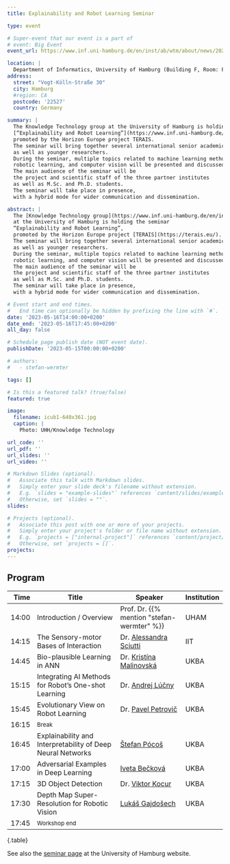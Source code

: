 ```yaml
---
title: Explainability and Robot Learning Seminar

type: event

# Super-event that our event is a part of
# event: Big Event
event_url: https://www.inf.uni-hamburg.de/en/inst/ab/wtm/about/news/20230512-terais-seminar-hamburg.html

location: |
  Department of Informatics, University of Hamburg (Building F, Room: F-132)
address:
  street: "Vogt-Kölln-Straße 30"
  city: Hamburg
  #region: CA
  postcode: '22527'
  country: Germany

summary: |
  The Knowledge Technology group at the University of Hamburg is holding the seminar
  [“Explainability and Robot Learning”](https://www.inf.uni-hamburg.de/en/inst/ab/wtm/about/news/20230512-terais-seminar-hamburg.html),
  promoted by the Horizon Europe project TERAIS.
  The seminar will bring together several international senior academics
  as well as younger researchers.
  During the seminar, multiple topics related to machine learning methods,
  robotic learning, and computer vision will be presented and discussed.
  The main audience of the seminar will be
  the project and scientific staff of the three partner institutes
  as well as M.Sc. and Ph.D. students.
  The seminar will take place in presence,
  with a hybrid mode for wider communication and dissemination.

abstract: |
  The [Knowledge Technology group](https://www.inf.uni-hamburg.de/en/inst/ab/wtm.html)
  at the University of Hamburg is holding the seminar
  “Explainability and Robot Learning”,
  promoted by the Horizon Europe project [TERAIS](https://terais.eu/).
  The seminar will bring together several international senior academics
  as well as younger researchers.
  During the seminar, multiple topics related to machine learning methods,
  robotic learning, and computer vision will be presented and discussed.
  The main audience of the seminar will be
  the project and scientific staff of the three partner institutes
  as well as M.Sc. and Ph.D. students.
  The seminar will take place in presence,
  with a hybrid mode for wider communication and dissemination.

# Event start and end times.
#   End time can optionally be hidden by prefixing the line with `#`.
date: '2023-05-16T14:00:00+0200'
date_end: '2023-05-16T17:45:00+0200'
all_day: false

# Schedule page publish date (NOT event date).
publishDate: '2023-05-15T00:00:00+0200'

# authors:
#   - stefan-wermter

tags: []

# Is this a featured talk? (true/false)
featured: true

image:
  filename: icub1-640x361.jpg
  caption: |
    Photo: UHH/Knowledge Technology

url_code: ''
url_pdf: ''
url_slides: ''
url_video: ''

# Markdown Slides (optional).
#   Associate this talk with Markdown slides.
#   Simply enter your slide deck's filename without extension.
#   E.g. `slides = "example-slides"` references `content/slides/example-slides.md`.
#   Otherwise, set `slides = ""`.
slides:

# Projects (optional).
#   Associate this post with one or more of your projects.
#   Simply enter your project's folder or file name without extension.
#   E.g. `projects = ["internal-project"]` references `content/project/deep-learning/index.md`.
#   Otherwise, set `projects = []`.
projects:
---
```


## Program

| Time | Title | Speaker | Institution |
|-----:|-------|---------|-------------|
| 14:00 | Introduction / Overview | Prof. Dr. {{% mention "stefan-wermter" %}} | UHAM |
| 14:15 | The Sensory-motor Bases of Interaction | Dr. [Alessandra Sciutti](https://www.iit.it/it/people-details/-/people/alessandra-sciutti) | IIT |
| 14:45 | Bio-plausible Learning in ANN | Dr. [Kristína Malinovská](https://dai.fmph.uniba.sk/w/Kristina_Malinovska/en) | UKBA |
| 15:15 | Integrating AI Methods for Robot’s One-shot Learning | Dr. [Andrej Lúčny](https://dai.fmph.uniba.sk/w/Andrej_Lucny/en) | UKBA |
| 15:45 | Evolutionary View on Robot Learning | Dr. [Pavel Petrovič](https://dai.fmph.uniba.sk/w/Pavel_Petrovic/en) | UKBA |
| 16:15 | <small class="text-uppercase">Break</small> |   |   |
| 16:45 | Explainability and Interpretability of Deep Neural Networks | [Štefan Pócoš](https://dai.fmph.uniba.sk/w/Stefan_Pocos/en) | UKBA |
| 17:00 | Adversarial Examples in Deep Learning | [Iveta Bečková](https://dai.fmph.uniba.sk/w/Iveta_Beckova/en) | UKBA |
| 17:15 | 3D Object Detection | Dr. [Viktor Kocur](https://dai.fmph.uniba.sk/w/Viktor_Kocur/en) | UKBA |
| 17:30 | Depth Map Super-Resolution for Robotic Vision | [Lukáš Gajdošech](https://dai.fmph.uniba.sk/w/Lukas_Gajdosech) | UKBA |
| 17:45 | <small class="text-uppercase">Workshop end</small> |   |   |
{.table}

See also the [seminar page](https://www.inf.uni-hamburg.de/en/inst/ab/wtm/about/news/20230512-terais-seminar-hamburg.html)
at the University of Hamburg website.
